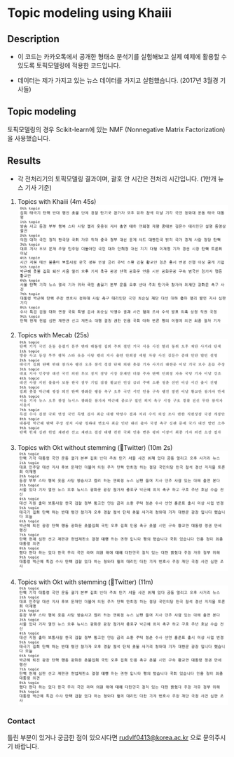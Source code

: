 # Topic modeling using Khaiii

## Description
* 이 코드는 카카오톡에서 공개한 형태소 분석기를 실험해보고 실제 예제에 활용할 수 있도록 토픽모델링에 적용한 코드입니다.

* 데이터는 제가 가지고 있는 뉴스 데이터를 가지고 실험했습니다. (2017년 3월경 기사들)

## Topic modeling
토픽모델링의 경우 Scikit-learn에 있는 NMF (Nonnegative Matrix Factorization)을 사용했습니다.

## Results
*  각 전처리기의 토픽모델링 결과이며, 괄호 안 시간은 전처리 시간입니다. (1만개 뉴스 기사 기준)
1. Topics with Khaiii (4m 45s)
![Topic modeling result](./img/topics_khaiii.png)

2. Topics with Mecab (25s)
![Topic modeling result](./img/topics_mecab.png)

3. Topics with Okt without stemming (Twitter) (10m 2s)
![Topic modeling result](./img/topics_okt.png)

4. Topics with Okt with stemming (Twitter) (11m)
![Topic modeling result](./img/topics_okt.png)


### Contact
틀린 부분이 있거나 궁금한 점이 있으시다면 rudvlf0413@korea.ac.kr 으로 문의주시기 바랍니다.

